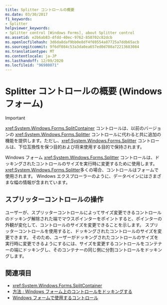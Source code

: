 ```yaml
---
title: Splitter コントロールの概要
ms.date: 03/30/2017
f1_keywords:
- Splitter
helpviewer_keywords:
- Splitter control [Windows Forms], about Splitter control
ms.assetid: e2b6ab83-dfdd-40ec-9762-850702c82dcb
ms.openlocfilehash: 3d6da8daf9bb0e8df4f69554a87725a7ddb65acb
ms.sourcegitcommit: 9f6df084c53a3da0ea657ed0d708a72213683084
ms.translationtype: MT
ms.contentlocale: ja-JP
ms.lasthandoff: 12/09/2020
ms.locfileid: "96980071"
---
```

# <a name="splitter-control-overview-windows-forms"></a>Splitter コントロールの概要 (Windows フォーム)
> [!IMPORTANT]
> <xref:System.Windows.Forms.SplitContainer> コントロールは、以前のバージョンの <xref:System.Windows.Forms.Splitter> コントロールに代わると共に追加の機能を提供します。ただし、<xref:System.Windows.Forms.Splitter> コントロールは、下位互換性を保つ目的および将来使用する目的で保持されます。  
  
 Windows フォーム <xref:System.Windows.Forms.Splitter> コントロールは、ドッキングされたコントロールのサイズを実行時に変更するために使用します。 <xref:System.Windows.Forms.Splitter>多くの場合、コントロールはフォームで使用されます。 Windows エクスプローラーのように、データペインにはさまざまな幅の情報が含まれています。  
  
## <a name="working-with-the-splitter-control"></a>スプリッターコントロールの操作  
 ユーザーが、スプリッターコントロールによってサイズ変更できるコントロールのドッキング解除された端でマウスポインターをポイントすると、ポインターの外観が変化して、コントロールのサイズを変更できることを示します。 スプリッターコントロールを使用すると、ドッキングされたコントロールのサイズを変更できます。 そのため、ユーザーがドッキングされたコントロールのサイズを実行時に変更できるようにするには、サイズを変更するコントロールをコンテナーの端にドッキングし、そのコンテナーの同じ側に分割コントロールをドッキングします。  
  
## <a name="see-also"></a>関連項目

- <xref:System.Windows.Forms.SplitContainer>
- [方法 : Windows フォーム上のコントロールをドッキングする](how-to-dock-controls-on-windows-forms.md)
- [Windows フォームで使用するコントロール](controls-to-use-on-windows-forms.md)

